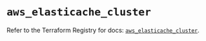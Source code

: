 # `aws_elasticache_cluster`

Refer to the Terraform Registry for docs: [`aws_elasticache_cluster`](https://registry.terraform.io/providers/hashicorp/aws/6.12.0/docs/resources/elasticache_cluster).

